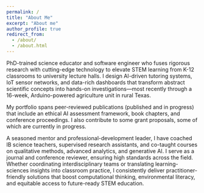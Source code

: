 ```yaml
---
permalink: /
title: "About Me"
excerpt: "About me"
author_profile: true
redirect_from:
  - /about/
  - /about.html
---
```


PhD-trained science educator and software engineer who fuses rigorous research with cutting-edge technology to elevate STEM learning from K-12 classrooms to university lecture halls. I design AI-driven tutoring systems, IoT sensor networks, and data-rich dashboards that transform abstract scientific concepts into hands-on investigations—most recently through a 16-week, Arduino-powered agriculture unit in rural Texas.

My portfolio spans peer-reviewed publications (published and in progress) that include an ethical AI assessment framework, book chapters, and conference proceedings. I also contribute to some grant proposals, some of which are currently in progress.

A seasoned mentor and professional-development leader, I have coached IB science teachers, supervised research assistants, and co-taught courses on qualitative methods, advanced analytics, and generative AI. I serve as a journal and conference reviewer, ensuring high standards across the field. Whether coordinating interdisciplinary teams or translating learning-sciences insights into classroom practice, I consistently deliver practitioner-friendly solutions that boost computational thinking, environmental literacy, and equitable access to future-ready STEM education.
